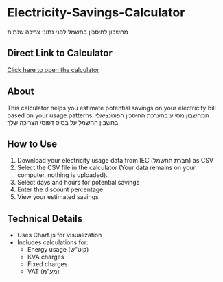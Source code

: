 # Electricity-Savings-Calculator
מחשבון לחיסכון בחשמל לפני נתוני צריכה שנתית

## Direct Link to Calculator
[Click here to open the calculator](https://amused-magnificent-grasshopper.glitch.me/)

## About
This calculator helps you estimate potential savings on your electricity bill based on your usage patterns.
המחשבון מסייע בהערכת החיסכון הפוטנציאלי בחשבון החשמל על בסיס דפוסי הצריכה שלך.

## How to Use
1. Download your electricity usage data from IEC (חברת החשמל) as CSV
2. Select the CSV file in the calculator (Your data remains on your computer, nothing is uploaded).
3. Select days and hours for potential savings
4. Enter the discount percentage
5. View your estimated savings

## Technical Details
- Uses Chart.js for visualization
- Includes calculations for:
  - Energy usage (קוט"ש)
  - KVA charges
  - Fixed charges
  - VAT (מע"מ)
